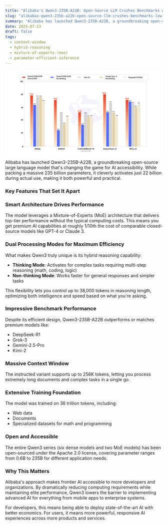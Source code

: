 ```yaml
---
title: "Alibaba's Qwen3-235B-A22B: Open-Source LLM Crushes Benchmarks with Low Compute"
slug: "alibabas-qwen3-235b-a22b-open-source-llm-crushes-benchmarks-low-compute"
summary: "Alibaba has launched Qwen3-235B-A22B, a groundbreaking open-source large language model that's changing the game for AI accessibility. While packing a massive 235 billion parameters, it cleverly activates just 22 billion during actual use, making it both powerful and practical."
date: 2025-07-23
draft: false
tags:
  - context-window
  - hybrid-reasoning
  - mixture-of-experts-(moe)
  - parameter-efficient-inference
---
```

![QWEN3](GwZbdvdbEAU2Z4H-1.jpg)
Alibaba has launched Qwen3-235B-A22B, a groundbreaking open-source large language model that's changing the game for AI accessibility. While packing a massive 235 billion parameters, it cleverly activates just 22 billion during actual use, making it both powerful and practical.

<!--more-->

### Key Features That Set It Apart

### Smart Architecture Drives Performance
The model leverages a Mixture-of-Experts (MoE) architecture that delivers top-tier performance without the typical computing costs. This means you get premium AI capabilities at roughly 1/10th the cost of comparable closed-source models like GPT-4 or Claude 3.

### Dual Processing Modes for Maximum Efficiency
What makes Qwen3 truly unique is its hybrid reasoning capability:
- **Thinking Mode**: Activates for complex tasks requiring multi-step reasoning (math, coding, logic)
- **Non-thinking Mode**: Works faster for general responses and simpler tasks

This flexibility lets you control up to 38,000 tokens in reasoning length, optimizing both intelligence and speed based on what you're asking.

### Impressive Benchmark Performance
Despite its efficient design, Qwen3-235B-A22B outperforms or matches premium models like:
- DeepSeek-R1
- Grok-3
- Gemini-2.5-Pro
- Kimi-2

### Massive Context Window
The instructed variant supports up to 256K tokens, letting you process extremely long documents and complex tasks in a single go.

### Extensive Training Foundation
The model was trained on 36 trillion tokens, including:
- Web data
- Documents
- Specialized datasets for math and programming

### Open and Accessible
The entire Qwen3 series (six dense models and two MoE models) has been open-sourced under the Apache 2.0 license, covering parameter ranges from 0.6B to 235B for different application needs.

### Why This Matters

Alibaba's approach makes frontier AI accessible to more developers and organizations. By dramatically reducing computing requirements while maintaining elite performance, Qwen3 lowers the barrier to implementing advanced AI for everything from mobile apps to enterprise systems.

For developers, this means being able to deploy state-of-the-art AI with better economics. For users, it means more powerful, responsive AI experiences across more products and services.

<!--
### Resources & References

- **Primary Source:** https://venturebeat.com/ai/alibabas-new-open-source-qwen3-235b-a22b-2507-beats-kimi-2-and-offers-low-compute-version/
- **Additional Sources:** 
  - Alibaba Cloud Press Room
  - The Decoder
  - Cerebras press release
  - TechCrunch coverage
- **Key Terms/Concepts:** Mixture-of-Experts (MoE), hybrid reasoning, parameter-efficient inference, context window
- **Related Topics:** Open-source AI models, efficient AI deployment, large language model architectures, AI democratization
-->